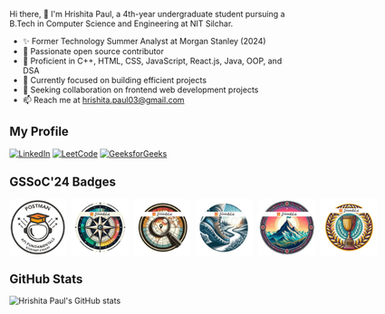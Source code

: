 Hi there, 👋
I'm Hrishita Paul, a 4th-year undergraduate student pursuing a B.Tech in Computer Science and Engineering at NIT Silchar.

- ✨ Former Technology Summer Analyst at Morgan Stanley (2024)
- 🎯 Passionate open source contributor
- 📍 Proficient in C++, HTML, CSS, JavaScript, React.js, Java, OOP, and DSA
- 🔭 Currently focused on building efficient projects
- 👯 Seeking collaboration on frontend web development projects
- 📫 Reach me at hrishita.paul03@gmail.com

## My Profile

[![LinkedIn](https://img.shields.io/badge/LinkedIn-0A66C2?style=flat&logo=linkedin&logoColor=white)](https://www.linkedin.com/in/hrishita-paul/)
[![LeetCode](https://img.shields.io/badge/LeetCode-FE5F55?style=flat&logo=leetcode&logoColor=white)](https://leetcode.com/reinforcer/)
[![GeeksforGeeks](https://img.shields.io/badge/GeeksforGeeks-0F9D58?style=flat&logo=generic&logoColor=white)](https://auth.geeksforgeeks.org/user/hrishit4kfx)

## GSSoC'24 Badges 
<div style='display:flex; align-items:center; gap: 10px;' align='center'>
<img src="https://raw.githubusercontent.com/girlscript/gssoc-website-new/main/public/badges/postman.png" width="100px" height="100px" />
  <img src="https://github.com/girlscript/gssoc-website-new/blob/main/public/badges/1.png" width="100px" height="100px" />
  <img src="https://github.com/girlscript/gssoc-website-new/blob/main/public/badges/2.png" width="100px" height="100px" />
  <img src="https://github.com/girlscript/gssoc-website-new/blob/main/public/badges/3.png" width="100px" height="100px" />
  <img src="https://github.com/girlscript/gssoc-website-new/blob/main/public/badges/4.png" width="100px" height="100px" />
  <img src="https://github.com/girlscript/gssoc-website-new/blob/main/public/badges/5.png" width="100px" height="100px" />
<!--   <img src="https://github.com/girlscript/gssoc-website-new/blob/main/public/badges/6.png" width="100px" height="100px" />
  <img src="https://github.com/girlscript/gssoc-website-new/blob/main/public/badges/7.png" width="100px" height="100px" />
  <img src="https://github.com/girlscript/gssoc-website-new/blob/main/public/badges/8.png" width="100px" height="100px" /> -->
</div>

## GitHub Stats

![Hrishita Paul's GitHub stats](https://github-readme-stats.vercel.app/api?username=Hrishita-Paul&show_icons=true&theme=radical)

